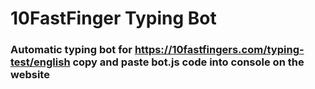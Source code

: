 # 10FastFinger Typing Bot
### Automatic typing bot for https://10fastfingers.com/typing-test/english copy and paste bot.js code into console on the website
